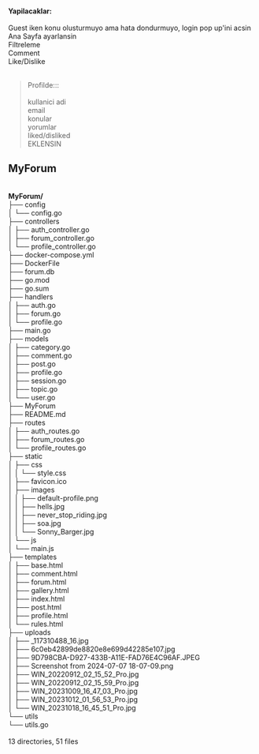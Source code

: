 <br>**Yapilacaklar:**
<br>
<br>Guest iken konu olusturmuyo ama hata dondurmuyo, login pop up'ini acsin
<br>Ana Sayfa ayarlansin
<br>Filtreleme
<br>Comment
<br>Like/Dislike
<br><br>

> Profilde::: <br><br>
> kullanici adi<br>
> email<br>
> konular<br>
> yorumlar<br>
> liked/disliked<br>
> EKLENSIN

## MyForum
<br>**MyForum/**
<br>├── config
<br>│   └── config.go
<br>├── controllers
<br>│   ├── auth_controller.go
<br>│   ├── forum_controller.go
<br>│   └── profile_controller.go
<br>├── docker-compose.yml
<br>├── DockerFile
<br>├── forum.db
<br>├── go.mod
<br>├── go.sum
<br>├── handlers
<br>│   ├── auth.go
<br>│   ├── forum.go
<br>│   └── profile.go
<br>├── main.go
<br>├── models
<br>│   ├── category.go
<br>│   ├── comment.go
<br>│   ├── post.go
<br>│   ├── profile.go
<br>│   ├── session.go
<br>│   ├── topic.go
<br>│   └── user.go
<br>├── MyForum
<br>├── README.md
<br>├── routes
<br>│   ├── auth_routes.go
<br>│   ├── forum_routes.go
<br>│   └── profile_routes.go
<br>├── static
<br>│   ├── css
<br>│   │   └── style.css
<br>│   ├── favicon.ico
<br>│   ├── images
<br>│   │   ├── default-profile.png
<br>│   │   ├── hells.jpg
<br>│   │   ├── never_stop_riding.jpg
<br>│   │   ├── soa.jpg
<br>│   │   └── Sonny_Barger.jpg
<br>│   └── js
<br>│       └── main.js
<br>├── templates
<br>│   ├── base.html
<br>│   ├── comment.html
<br>│   ├── forum.html
<br>│   ├── gallery.html
<br>│   ├── index.html
<br>│   ├── post.html
<br>│   ├── profile.html
<br>│   └── rules.html
<br>├── uploads
<br>│   ├── _117310488_16.jpg
<br>│   ├── 6c0eb42899de8820e8e699d42285e107.jpg
<br>│   ├── 9D798CBA-D927-433B-A11E-FAD76E4C96AF.JPEG
<br>│   ├── Screenshot from 2024-07-07 18-07-09.png
<br>│   ├── WIN_20220912_02_15_52_Pro.jpg
<br>│   ├── WIN_20220912_02_15_59_Pro.jpg
<br>│   ├── WIN_20231009_16_47_03_Pro.jpg
<br>│   ├── WIN_20231012_01_56_53_Pro.jpg
<br>│   └── WIN_20231018_16_45_51_Pro.jpg
<br>└── utils
<br>    └── utils.go
<br>
<br>13 directories, 51 files
